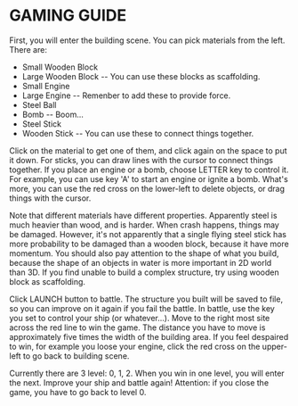 GAMING GUIDE
=======

First, you will enter the building scene. You can pick materials from the left. There are:

- Small Wooden Block
- Large Wooden Block -- You can use these blocks as scaffolding.
- Small Engine
- Large Engine -- Remenber to add these to provide force.
- Steel Ball
- Bomb -- Boom...
- Steel Stick
- Wooden Stick -- You can use these to connect things together.

Click on the material to get one of them, and click again on the space to put it down. For sticks, you can draw lines with the cursor to connect things together. If you place an engine or a bomb, choose LETTER key to control it. For example, you can use key 'A' to start an engine or ignite a bomb. What's more, you can use the red cross on the lower-left to delete objects, or drag things with the cursor.

Note that different materials have different properties. Apparently steel is much heavier than wood, and is harder. When crash happens, things may be damaged. However, it's not apparently that a single flying steel stick has more probability to be damaged than a wooden block, because it have more momentum. You should also pay attention to the shape of what you build, because the shape of an objects in water is more important in 2D world than 3D. If you find unable to build a complex structure, try using wooden block as scaffolding.

Click LAUNCH button to battle. The structure you built will be saved to file, so you can improve on it again if you fail the battle. In battle, use the key you set to control your ship (or whatever...). Move to the right most site across the red line to win the game. The distance you have to move is approximately five times the width of the building area. If you feel despaired to win, for example you loose your engine, click the red cross on the upper-left to go back to building scene.

Currently there are 3 level: 0, 1, 2. When you win in one level, you will enter the next. Improve your ship and battle again! Attention: if you close the game, you have to go back to level 0.

